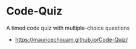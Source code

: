 # Code-Quiz
 A timed code quiz with multiple-choice questions
- https://mauricechouam.github.io/Code-Quiz/
